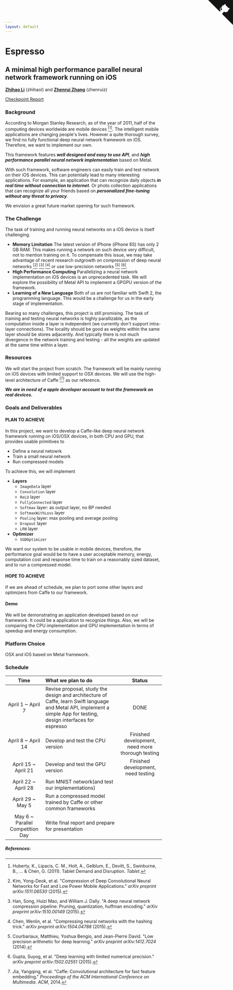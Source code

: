 ```yaml
---
layout: default
---
```


<style>
sup:before { content: "["; }
sup:after { content: "]"; }
</style>

<a href="https://github.com/codinfox/espresso" title="Fork me on Github" class="github-corner"><svg width="80" height="80" viewBox="0 0 250 250" style="fill:#151513; color:#fff; position: fixed; top: 0; border: 0; right: 0;"><path d="M0,0 L115,115 L130,115 L142,142 L250,250 L250,0 Z"></path><path d="M128.3,109.0 C113.8,99.7 119.0,89.6 119.0,89.6 C122.0,82.7 120.5,78.6 120.5,78.6 C119.2,72.0 123.4,76.3 123.4,76.3 C127.3,80.9 125.5,87.3 125.5,87.3 C122.9,97.6 130.6,101.9 134.4,103.2" fill="currentColor" style="transform-origin: 130px 106px;" class="octo-arm"></path><path d="M115.0,115.0 C114.9,115.1 118.7,116.5 119.8,115.4 L133.7,101.6 C136.9,99.2 139.9,98.4 142.2,98.6 C133.8,88.0 127.5,74.4 143.8,58.0 C148.5,53.4 154.0,51.2 159.7,51.0 C160.3,49.4 163.2,43.6 171.4,40.1 C171.4,40.1 176.1,42.5 178.8,56.2 C183.1,58.6 187.2,61.8 190.9,65.4 C194.5,69.0 197.7,73.2 200.1,77.6 C213.8,80.2 216.3,84.9 216.3,84.9 C212.7,93.1 206.9,96.0 205.4,96.6 C205.1,102.4 203.0,107.8 198.3,112.5 C181.9,128.9 168.3,122.5 157.7,114.1 C157.9,116.9 156.7,120.9 152.7,124.9 L141.0,136.5 C139.8,137.7 141.6,141.9 141.8,141.8 Z" fill="currentColor" class="octo-body"></path></svg></a><style>.github-corner:hover .octo-arm{animation:octocat-wave 560ms ease-in-out}@keyframes octocat-wave{0%,100%{transform:rotate(0)}20%,60%{transform:rotate(-25deg)}40%,80%{transform:rotate(10deg)}}@media (max-width:500px){.github-corner:hover .octo-arm{animation:none}.github-corner .octo-arm{animation:octocat-wave 560ms ease-in-out}}</style>

# Espresso <i class="fa fa-coffee"></i>

## A minimal high performance parallel neural network framework running on iOS

**[Zhihao Li](http://codinfox.github.io/)** (zhihaol) and **[Zhenrui Zhang](http://jerryzh168.github.io/)** (zhenruiz)

<a href="http://codinfox.github.io/espresso/checkpoint" target="_blank">Checkpoint Report</a>

### Background

According to Morgan Stanley Research, as of the year of 2011, half of the computing devices worldwide are mobile devices [^6]. The intelligent mobile applications are changing people's lives. However a quite thorough survey, we find no fully functional deep neural network framework on iOS. Therefore, we want to implement our own.

This framework features ***well designed and easy to use API***, and ***high performance parallel neural network implementation*** based on Metal.

With such framework, software engineers can easily train and test network on their iOS devices. This can potentially lead to many interesting applications. For example, an application that can recognize daily objects ***in real time without connection to internet***. Or photo collection applications that can recognize all your friends based on ***personalized fine-tuning without any threat to privacy***.

We envision a great future market opening for such framework.

### The Challenge

The task of training and running neural networks on a iOS device is itself challenging.

* **Memory Limitation** The latest version of iPhone (iPhone 6S) has only 2 GB RAM. This makes running a network on such device very difficult, not to mention training on it. To compensate this issue, we may take advantage of recent research outgrowth on compression of deep neural networks [^1] [^2] [^3] or use low-precision networks [^4] [^5].
* **High Performance Computing** Parallelizing a neural network implementation on iOS devices is an unprecedented task. We will explore the possibility of Metal API to implement a GPGPU version of the framework.
* **Learning of a New Language** Both of us are not familiar with Swift 2, the programming language. This would be a challenge for us in the early stage of implementation.

Bearing so many challenges, this project is still promising. The task of training and testing neural networks is highly parallizable, as the computation inside a layer is independent (we currently don't support intra-layer connections). The locality should be good as weights within the same layer should be stores adjacently. And typically there is not much divergence in the network training and testing - all the weights are updated at the same time within a layer.



### Resources

We will start the project from scratch. The framework will be mainly running on iOS devices with limited support to OSX devices. We will use the high-level architecture of Caffe [^7] as our reference.

***We are in need of a apple developer account to test the framework on real devices.***

### Goals and Deliverables

#### PLAN TO ACHIEVE
In this project, we want to develop a Caffe-like deep neural network framework running on iOS/OSX devices, in both CPU and GPU, that provides usable primitives to

* Define a neural netowrk
* Train a small neural network
* Run compressed models

To achieve this, we will implement

* **Layers**
	* `ImageData` layer
	* `Convolution` layer
	* `ReLU` layer
	* `FullyConnected` layer
	* `Softmax` layer: as output layer, no BP needed
	* `SoftmaxWithLoss` layer
	* `Pooling` layer: max pooling and average pooling
	* `Dropout` layer
	* `LRN` layer
* **Optimizer**
	* `SGDOptimizer`

We want our system to be usable in mobile devices, therefore, the performance goal would be to have a user acceptable memory, energy, computation cost and response time to train on a reasonably sized dataset, and to run a compressed model.

#### HOPE TO ACHIEVE

If we are ahead of schedule, we plan to port some other layers and optimizers from Caffe to our framework.

#### Demo
We will be demonstrating an application developed based on our framework. It could be a application to recognize things. Also, we will be comparing the CPU implementation and GPU implementation in terms of speedup and energy consumption.

### Platform Choice

OSX and iOS based on Metal framework.

### Schedule

|   Time    | What we plan to do | Status |
|:---------:|:-------------------|:-----:|
| April 1 ~ April 7  | Revise proposal, study the design and architecture of Caffe, learn Swift language and Metal API, implement a simple App for testing, design interfaces for espresso | DONE |
| April 8 ~ April 14  | Develop and test the CPU version | Finished development, need more thorough testing   |
| April 15 ~ April 21 | Develop and test the GPU version | Finished development, need testing    |
| April 22 ~ April 28 | Run MNIST network(and test our implementations) |  |
| April 29 ~ May 5   | Run a compressed model trained by Caffe or other common frameworks |   |
| May 6 ~ Parallel Competition Day | Write final report and prepare for presentation     |    |



##### References:

[^1]: Kim, Yong-Deok, et al. "Compression of Deep Convolutional Neural Networks for Fast and Low Power Mobile Applications." *arXiv preprint arXiv:1511.06530* (2015).

[^2]: Han, Song, Huizi Mao, and William J. Dally. "A deep neural network compression pipeline: Pruning, quantization, huffman encoding." *arXiv preprint arXiv:1510.00149* (2015).

[^3]: Chen, Wenlin, et al. "Compressing neural networks with the hashing trick." *arXiv preprint arXiv:1504.04788* (2015).

[^4]: Courbariaux, Matthieu, Yoshua Bengio, and Jean-Pierre David. "Low precision arithmetic for deep learning." *arXiv preprint arXiv:1412.7024* (2014).

[^5]: Gupta, Suyog, et al. "Deep learning with limited numerical precision." *arXiv preprint arXiv:1502.02551* (2015).

[^6]: Huberty, K., Lipacis, C. M., Holt, A., Gelblum, E., Devitt, S., Swinburne, B., ... & Chen, G. (2011). Tablet Demand and Disruption. *Tablet*.

[^7]: Jia, Yangqing, et al. "Caffe: Convolutional architecture for fast feature embedding." *Proceedings of the ACM International Conference on Multimedia. ACM*, 2014.

